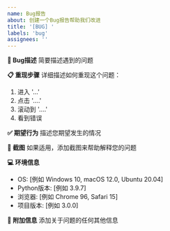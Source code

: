 ```yaml
---
name: Bug报告
about: 创建一个Bug报告帮助我们改进
title: '[BUG] '
labels: 'bug'
assignees: ''
---
```


**🐛 Bug描述**
简要描述遇到的问题

**📋 重现步骤**
详细描述如何重现这个问题：
1. 进入 '...'
2. 点击 '....'
3. 滚动到 '....'
4. 看到错误

**✅ 期望行为**
描述您期望发生的情况

**📸 截图**
如果适用，添加截图来帮助解释您的问题

**💻 环境信息**
 - OS: [例如 Windows 10, macOS 12.0, Ubuntu 20.04]
 - Python版本: [例如 3.9.7]
 - 浏览器: [例如 Chrome 96, Safari 15]
 - 项目版本: [例如 3.0.0]

**📝 附加信息**
添加关于问题的任何其他信息
